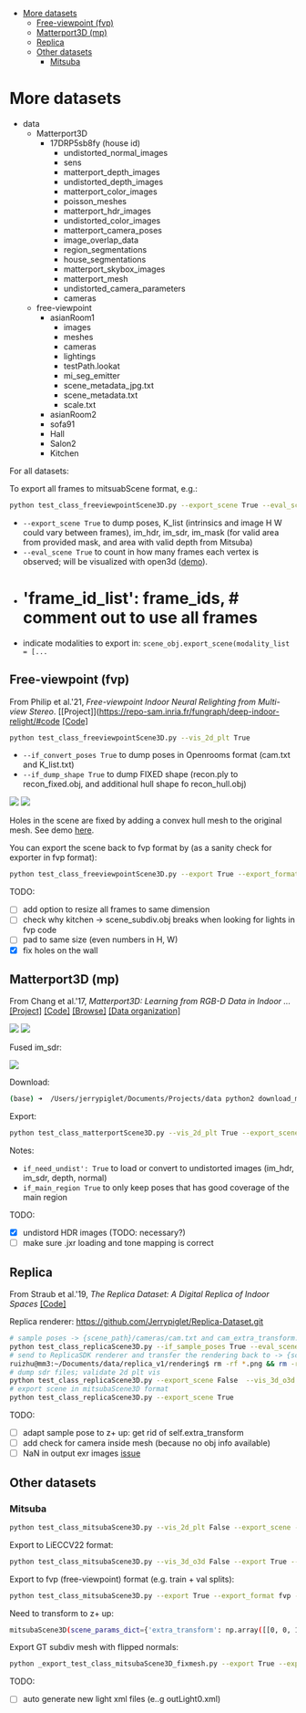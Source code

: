 <!--ts-->
- [More datasets](#more-datasets)
  - [Free-viewpoint (fvp)](#free-viewpoint-fvp)
  - [Matterport3D (mp)](#matterport3d-mp)
  - [Replica](#replica)
  - [Other datasets](#other-datasets)
    - [Mitsuba](#mitsuba)

<!-- Created by https://github.com/ekalinin/github-markdown-toc -->
<!-- Added by: jerrypiglet, at: Mon Feb 13 02:05:56 PST 2023 -->

<!--te-->

# More datasets

- data
  - Matterport3D
    - 17DRP5sb8fy (house id)
        - undistorted_normal_images
        - sens
        - matterport_depth_images
        - undistorted_depth_images
        - matterport_color_images
        - poisson_meshes
        - matterport_hdr_images
        - undistorted_color_images
        - matterport_camera_poses
        - image_overlap_data
        - region_segmentations
        - house_segmentations
        - matterport_skybox_images
        - matterport_mesh
        - undistorted_camera_parameters
        - cameras
  - free-viewpoint
      - asianRoom1
          - images
          - meshes
          - cameras
          - lightings
          - testPath.lookat
          - mi_seg_emitter
          - scene_metadata_jpg.txt
          - scene_metadata.txt
          - scale.txt
      - asianRoom2
      - sofa91
      - Hall
      - Salon2
      - Kitchen

For all datasets:

To export all frames to mitsuabScene format, e.g.:

``` bash
python test_class_freeviewpointScene3D.py --export_scene True --eval_scene True
```

- `--export_scene True` to dump poses, K_list (intrinsics and image H W could vary between frames), im_hdr, im_sdr, im_mask (for valid area from provided mask, and area with valid depth from Mitsuba)
- `--eval_scene True` to count in how many frames each vertex is observed; will be visualized with open3d ([demo](images/)).
- # 'frame_id_list': frame_ids, # comment out to use all frames
- indicate modalities to export in: `scene_obj.export_scene(modality_list = [...`

## Free-viewpoint (fvp)

From Philip et al.'21, *Free-viewpoint Indoor Neural Relighting from Multi-view Stereo*. [[Project]](https://repo-sam.inria.fr/fungraph/deep-indoor-relight/#code [[Code]](https://gitlab.inria.fr/sibr/projects/indoor_relighting)

``` bash
python test_class_freeviewpointScene3D.py --vis_2d_plt True
```
- `--if_convert_poses True` to dump poses in Openrooms format (cam.txt and K_list.txt)
- `--if_dump_shape True` to dump FIXED shape (recon.ply to recon_fixed.obj, and additional hull shape fo recon_hull.obj)

![](images/demo_freeviewpoint_o3d.png)
![](images/demo_freeviewpoint_plt_2d.png)

Holes in the scene are fixed by adding a convex hull mesh to the original mesh. See demo [here](images/demo_freeviewpoint_salon_viewcount.png).

You can export the scene back to fvp format by (as a sanity check for exporter in fvp format):

``` bash
python test_class_freeviewpointScene3D.py --export True --export_format fvp --vis_3d_o3d False --force
```

TODO:
- [ ] add option to resize all frames to same dimension
- [ ] check why kitchen -> scene_subdiv.obj breaks when looking for lights in fvp code
- [ ] pad to same size (even numbers in H, W)
- [x] fix holes on the wall
  
## Matterport3D (mp)

From Chang et al.'17, *Matterport3D: Learning from RGB-D Data in Indoor ...* [[Project]](https://niessner.github.io/Matterport/) [[Code]](https://github.com/niessner/Matterport) [[Browse]](https://aspis.cmpt.sfu.ca/scene-toolkit/scans/matterport3d/houses) [[Data organization]](https://github.com/niessner/Matterport/blob/master/data_organization.md)

![](images/demo_matterport_plt_2d.png)
![](images/demo_matterport_plt_2d_overlay.png)

Fused im_sdr:

![](images/images/demo_eval_scene_shapes-rgb_sdr-matterport.png)

Download:

``` bash
(base) ➜  /Users/jerrypiglet/Documents/Projects/data python2 download_mp.py -o Matterport3D --id 2t7WUuJeko7
```
Export: 

``` bash
python test_class_matterportScene3D.py --vis_2d_plt True --export_scene True --eval_scene True
```

Notes:
- `if_need_undist': True` to load or convert to undistorted images (im_hdr, im_sdr, depth, normal)
- `if_main_region True` to only keep poses that has good coverage of the main region

TODO:
- [x] undistord HDR images (TODO: necessary?)
- [ ] make sure .jxr loading and tone mapping is correct

## Replica

From Straub et al.'19, *The Replica Dataset: A Digital Replica of Indoor Spaces* [[Code]](https://github.com/facebookresearch/Replica-Dataset)

Replica renderer: https://github.com/Jerrypiglet/Replica-Dataset.git

``` bash
# sample poses -> {scene_path}/cameras/cam.txt and cam_extra_transform.txt (for ReplicaSDK renderer)
python test_class_replicaScene3D.py --if_sample_poses True --eval_scene True
# send to ReplicaSDK renderer and transfer the rendering back to -> {scene_path}/rendering
ruizhu@mm3:~/Documents/data/replica_v1/rendering$ rm -rf *.png && rm -rf *.exr && /home/ruizhu/Documents/Projects/Replica-Dataset/build/ReplicaSDK/ReplicaRenderer ~/Documents/data/replica_v1/office_0/mesh.ply ~/Documents/data/replica_v1/office_0/textures/  ~/Documents/data/replica_v1/room_0/glass.sur /home/ruizhu/Documents/Projects/Replica-Dataset/cam_extra_transform.txt /home/ruizhu/Documents/Projects/Replica-Dataset/intrinsic_mitsubaScene.txt
# dump sdr files; validate 2d plt vis
python test_class_replicaScene3D.py --export_scene False  --vis_3d_o3d True --vis_2d_plt True --eval_scene True
# export scene in mitsubaScene3D format
python test_class_replicaScene3D.py --export_scene True
```

TODO: 
- [ ] adapt sample pose to z+ up: get rid of self.extra_transform
- [ ] add check for camera inside mesh (because no obj info available)
- [ ] NaN in output exr images [issue](https://github.com/facebookresearch/Replica-Dataset/issues/19)

## Other datasets

### Mitsuba
``` bash
python test_class_mitsubaScene3D.py --vis_2d_plt False --export_scene --vis_3d_o3d False --split train # (or val; but train first)
```

Export to LiECCV22 format:

``` bash
python test_class_mitsubaScene3D.py --vis_3d_o3d False --export True --export_format lieccv22 --split val --force True
```

Export to fvp (free-viewpoint) format (e.g. train + val splits):

``` bash
python test_class_mitsubaScene3D.py --export True --export_format fvp --vis_3d_o3d False --force --vis_2d_plt False --split val --eval_scene
```

Need to transform to z+ up:
``` bash
mitsubaScene3D(scene_params_dict={'extra_transform': np.array([[0, 0, 1], [1, 0, 0], [0, 1, 0]], dtype=np.float32),  # z=y, y=x, x=z
```

Export GT subdiv mesh with flipped normals:

``` bash
python _export_test_class_mitsubaScene3D_fixmesh.py --export True --export_format fvp --vis_3d_o3d True --vis_2d_plt False --split train --eval_scene --export_appendix _resample --if_sample_poses True
```

TODO:
- [ ] auto generate new light xml files (e..g outLight0.xml)